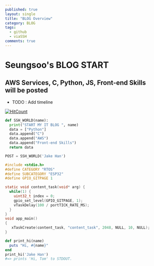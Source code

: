 ```yaml
---
published: true
layout: single
title: "BLOG Overview"
category: BLOG
tags:
  - github
  - viaSSH
comments: true
---
```


Seungsoo's BLOG START
=============

AWS Services, C, Python, JS, Front-end Skills will be posted
------------

- TODO : Add timeline

<!-- ![HitCount](http://hits.dwyl.com/https://viassh.github.io/blog/firstday/.svg) -->
[![HitCount](http://hits.dwyl.com/viassh/viasshgithubio/blog/firstday.svg)](http://hits.dwyl.com/viassh/viasshgithubio/blog/firstday)


```python
def SSH_WORLD(name):
  print("START MY IT BLOG ", name)
  data = ["Python"]
  data.append("C")
  data.append("AWS")
  data.append("Front-end Skills")
  return data

POST = SSH_WORLD('Jake Han')
```


```c
#include <stdio.h>
#define CATEGORY "RTOS"
#define SUBCATEGORY "ESP32"
#define GPIO_GITPAGE 1

static void content_task(void* arg) {
  while(1) {
    uint32_t index = 0;
    gpio_set_level(GPIO_GITPAGE, 1);
    vTaskDelay(100 / portTICK_RATE_MS);
  }
}
void app_main()
{
   xTaskCreate(content_task, "content_task", 2048, NULL, 10, NULL);
}  
```

```ruby
def print_hi(name)
  puts "Hi, #{name}"
end
print_hi('Jake Han')
#=> prints 'Hi, Tom' to STDOUT.
```
